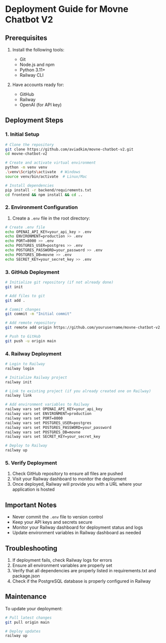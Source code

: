 # Deployment Guide for Movne Chatbot V2

## Prerequisites

1. Install the following tools:
   - Git
   - Node.js and npm
   - Python 3.11+
   - Railway CLI

2. Have accounts ready for:
   - GitHub
   - Railway
   - OpenAI (for API key)

## Deployment Steps

### 1. Initial Setup

```bash
# Clone the repository
git clone https://github.com/aviadkim/movne-chatbot-v2.git
cd movne-chatbot-v2

# Create and activate virtual environment
python -m venv venv
.\venv\Scripts\activate  # Windows
source venv/bin/activate  # Linux/Mac

# Install dependencies
pip install -r backend/requirements.txt
cd frontend && npm install && cd ..
```

### 2. Environment Configuration

1. Create a `.env` file in the root directory:

```bash
# Create .env file
echo OPENAI_API_KEY=your_api_key > .env
echo ENVIRONMENT=production >> .env
echo PORT=8000 >> .env
echo POSTGRES_USER=postgres >> .env
echo POSTGRES_PASSWORD=your_password >> .env
echo POSTGRES_DB=movne >> .env
echo SECRET_KEY=your_secret_key >> .env
```

### 3. GitHub Deployment

```bash
# Initialize git repository (if not already done)
git init

# Add files to git
git add .

# Commit changes
git commit -m "Initial commit"

# Add remote repository
git remote add origin https://github.com/yourusername/movne-chatbot-v2.git

# Push to GitHub
git push -u origin main
```

### 4. Railway Deployment

```bash
# Login to Railway
railway login

# Initialize Railway project
railway init

# Link to existing project (if you already created one on Railway)
railway link

# Add environment variables to Railway
railway vars set OPENAI_API_KEY=your_api_key
railway vars set ENVIRONMENT=production
railway vars set PORT=8000
railway vars set POSTGRES_USER=postgres
railway vars set POSTGRES_PASSWORD=your_password
railway vars set POSTGRES_DB=movne
railway vars set SECRET_KEY=your_secret_key

# Deploy to Railway
railway up
```

### 5. Verify Deployment

1. Check GitHub repository to ensure all files are pushed
2. Visit your Railway dashboard to monitor the deployment
3. Once deployed, Railway will provide you with a URL where your application is hosted

## Important Notes

- Never commit the `.env` file to version control
- Keep your API keys and secrets secure
- Monitor your Railway dashboard for deployment status and logs
- Update environment variables in Railway dashboard as needed

## Troubleshooting

1. If deployment fails, check Railway logs for errors
2. Ensure all environment variables are properly set
3. Verify that all dependencies are properly listed in requirements.txt and package.json
4. Check if the PostgreSQL database is properly configured in Railway

## Maintenance

To update your deployment:

```bash
# Pull latest changes
git pull origin main

# Deploy updates
railway up
```
